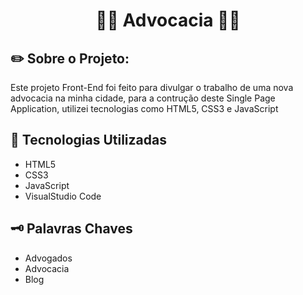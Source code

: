 <h1 align="center"> 👩‍⚖️ Advocacia 👩‍⚖️</h1>
<h2> ✏️ Sobre o Projeto: </h2>
<p>Este projeto Front-End foi feito para divulgar o trabalho de uma nova advocacia na minha cidade, para a contrução deste Single Page Application, utilizei tecnologias como HTML5, CSS3 e JavaScript</p>
<h2 >&#128640; Tecnologias Utilizadas</h2>
<ul>
  <li> HTML5 </li>
  <li> CSS3 </li>
  <li> JavaScript </li>
  <li> VisualStudio Code </li>
</ul>
<h2> 🗝️ Palavras Chaves </h2>
<ul>
  <li> Advogados </li>
  <li> Advocacia </li>
  <li> Blog </li>
</ul>
